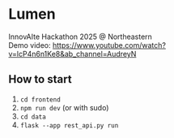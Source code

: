 # Lumen
InnovAIte Hackathon 2025 @ Northeastern <br>
Demo video: https://www.youtube.com/watch?v=lcP4n6n1Ke8&ab_channel=AudreyN <br>

## How to start
1. `cd frontend` <br>
2. `npm run dev` (or with sudo) <br>
3. `cd data` <br>
4. `flask --app rest_api.py run`
